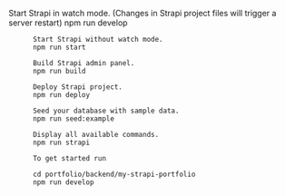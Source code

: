 Start Strapi in watch mode. (Changes in Strapi project files will trigger a server restart)
          npm run develop

          Start Strapi without watch mode.
          npm run start

          Build Strapi admin panel.
          npm run build

          Deploy Strapi project.
          npm run deploy

          Seed your database with sample data.
          npm run seed:example

          Display all available commands.
          npm run strapi

          To get started run

          cd portfolio/backend/my-strapi-portfolio
          npm run develop
